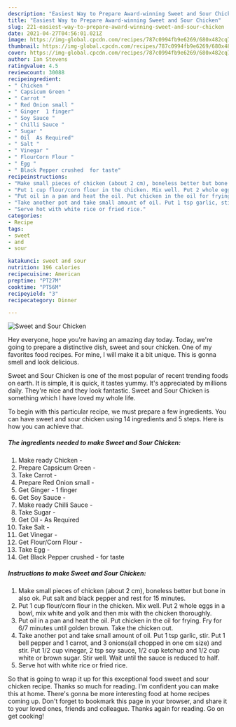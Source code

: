 ```yaml
---
description: "Easiest Way to Prepare Award-winning Sweet and Sour Chicken"
title: "Easiest Way to Prepare Award-winning Sweet and Sour Chicken"
slug: 221-easiest-way-to-prepare-award-winning-sweet-and-sour-chicken
date: 2021-04-27T04:56:01.021Z
image: https://img-global.cpcdn.com/recipes/787c0994fb9e6269/680x482cq70/sweet-and-sour-chicken-recipe-main-photo.jpg
thumbnail: https://img-global.cpcdn.com/recipes/787c0994fb9e6269/680x482cq70/sweet-and-sour-chicken-recipe-main-photo.jpg
cover: https://img-global.cpcdn.com/recipes/787c0994fb9e6269/680x482cq70/sweet-and-sour-chicken-recipe-main-photo.jpg
author: Ian Stevens
ratingvalue: 4.5
reviewcount: 30088
recipeingredient:
- " Chicken "
- " Capsicum Green "
- " Carrot "
- " Red Onion small "
- " Ginger  1 finger"
- " Soy Sauce "
- " Chilli Sauce "
- " Sugar "
- " Oil  As Required"
- " Salt "
- " Vinegar "
- " FlourCorn Flour "
- " Egg "
- " Black Pepper crushed  for taste"
recipeinstructions:
- "Make small pieces of chicken (about 2 cm), boneless better but bone in also ok. Put salt and black pepper and rest for 15 minutes."
- "Put 1 cup flour/corn flour in the chicken. Mix well. Put 2 whole eggs in a bowl, mix white and yolk and then mix with the chicken thoroughly."
- "Put oil in a pan and heat the oil. Put chicken in the oil for frying. Fry for 6/7 minutes until golden brown. Take the chicken out."
- "Take another pot and take small amount of oil. Put 1 tsp garlic, stir. Put 1 bell pepper and 1 carrot, and 3 onions(all chopped in one cm size) and stir. Put 1/2 cup vinegar, 2 tsp soy sauce, 1/2 cup ketchup and 1/2 cup white or brown sugar. Stir well. Wait until the sauce is reduced to half."
- "Serve hot with white rice or fried rice."
categories:
- Recipe
tags:
- sweet
- and
- sour

katakunci: sweet and sour 
nutrition: 196 calories
recipecuisine: American
preptime: "PT27M"
cooktime: "PT56M"
recipeyield: "3"
recipecategory: Dinner

---
```



![Sweet and Sour Chicken](https://img-global.cpcdn.com/recipes/787c0994fb9e6269/680x482cq70/sweet-and-sour-chicken-recipe-main-photo.jpg)

Hey everyone, hope you're having an amazing day today. Today, we're going to prepare a distinctive dish, sweet and sour chicken. One of my favorites food recipes. For mine, I will make it a bit unique. This is gonna smell and look delicious.

Sweet and Sour Chicken is one of the most popular of recent trending foods on earth. It is simple, it is quick, it tastes yummy. It's appreciated by millions daily. They're nice and they look fantastic. Sweet and Sour Chicken is something which I have loved my whole life.




To begin with this particular recipe, we must prepare a few ingredients. You can have sweet and sour chicken using 14 ingredients and 5 steps. Here is how you can achieve that.

<!--inarticleads1-->

##### The ingredients needed to make Sweet and Sour Chicken:

1. Make ready  Chicken -
1. Prepare  Capsicum Green -
1. Take  Carrot -
1. Prepare  Red Onion small -
1. Get  Ginger - 1 finger
1. Get  Soy Sauce -
1. Make ready  Chilli Sauce -
1. Take  Sugar -
1. Get  Oil - As Required
1. Take  Salt -
1. Get  Vinegar -
1. Get  Flour/Corn Flour -
1. Take  Egg -
1. Get  Black Pepper crushed - for taste




<!--inarticleads2-->

##### Instructions to make Sweet and Sour Chicken:

1. Make small pieces of chicken (about 2 cm), boneless better but bone in also ok. Put salt and black pepper and rest for 15 minutes.
1. Put 1 cup flour/corn flour in the chicken. Mix well. Put 2 whole eggs in a bowl, mix white and yolk and then mix with the chicken thoroughly.
1. Put oil in a pan and heat the oil. Put chicken in the oil for frying. Fry for 6/7 minutes until golden brown. Take the chicken out.
1. Take another pot and take small amount of oil. Put 1 tsp garlic, stir. Put 1 bell pepper and 1 carrot, and 3 onions(all chopped in one cm size) and stir. Put 1/2 cup vinegar, 2 tsp soy sauce, 1/2 cup ketchup and 1/2 cup white or brown sugar. Stir well. Wait until the sauce is reduced to half.
1. Serve hot with white rice or fried rice.




So that is going to wrap it up for this exceptional food sweet and sour chicken recipe. Thanks so much for reading. I'm confident you can make this at home. There's gonna be more interesting food at home recipes coming up. Don't forget to bookmark this page in your browser, and share it to your loved ones, friends and colleague. Thanks again for reading. Go on get cooking!
